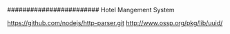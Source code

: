 ########################
Hotel Mangement System



<https://github.com/nodejs/http-parser.git>
<http://www.ossp.org/pkg/lib/uuid/>
